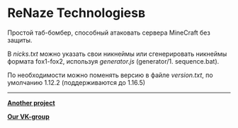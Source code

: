 # ReNaze Technologiesв
Простой таб-бомбер, способный атаковать сервера MineCraft без защиты.

В *nicks.txt* можно указать свои никнеймы или сгенерировать никнеймы формата fox1-fox2, 
используя *generator.js* (generator/1. sequence.bat).

По необходимости можно поменять версию в файле *version.txt*,
по умолчанию 1.12.2 (поддерживаются до 1.16.5)

---

[**Another project**](https://github.com/FluffyTale/minecorpfarmer)

[**Our VK-group**](https://vk.com/renaze)